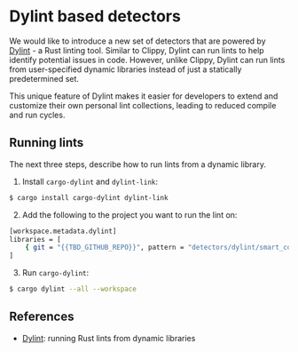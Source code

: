 # Dylint based detectors

We would like to introduce a new set of detectors that are powered by [Dylint](https://github.com/trailofbits/dylint) - a Rust linting tool. Similar to Clippy, Dylint can run lints to help identify potential issues in code. However, unlike Clippy, Dylint can run lints from user-specified dynamic libraries instead of just a statically predetermined set.

This unique feature of Dylint makes it easier for developers to extend and customize their own personal lint collections, leading to reduced compile and run cycles.

## Running lints

The next three steps, describe how to run lints from a dynamic library.

1. Install `cargo-dylint` and `dylint-link`:

```sh
$ cargo install cargo-dylint dylint-link
```

2. Add the following to the project you want to run the lint on:

```sh
[workspace.metadata.dylint]
libraries = [
    { git = "{{TBD_GITHUB_REPO}}", pattern = "detectors/dylint/smart_contract_linters/*" },
]
```

3. Run `cargo-dylint`:

```sh
$ cargo dylint --all --workspace
```

## References

- [Dylint](https://github.com/trailofbits/dylint): running Rust lints from dynamic libraries
